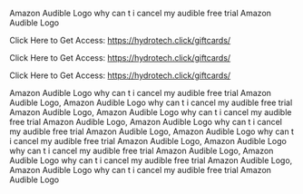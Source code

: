 Amazon Audible Logo why can t i cancel my audible free trial Amazon Audible Logo

Click Here to Get Access: https://hydrotech.click/giftcards/

Click Here to Get Access: https://hydrotech.click/giftcards/

Click Here to Get Access: https://hydrotech.click/giftcards/

Amazon Audible Logo why can t i cancel my audible free trial Amazon Audible Logo, Amazon Audible Logo why can t i cancel my audible free trial Amazon Audible Logo, Amazon Audible Logo why can t i cancel my audible free trial Amazon Audible Logo, Amazon Audible Logo why can t i cancel my audible free trial Amazon Audible Logo, Amazon Audible Logo why can t i cancel my audible free trial Amazon Audible Logo, Amazon Audible Logo why can t i cancel my audible free trial Amazon Audible Logo, Amazon Audible Logo why can t i cancel my audible free trial Amazon Audible Logo, Amazon Audible Logo why can t i cancel my audible free trial Amazon Audible Logo
